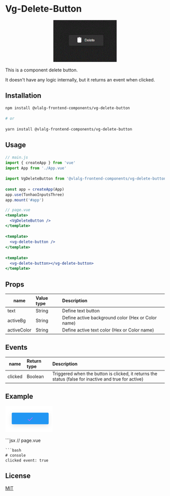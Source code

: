 # Vg-Delete-Button
<p align="center">
  <img src="./images/example.gif" width="200">
</p>

This is a component delete button.

It doesn't have any logic internally, but it returns an event when clicked.

## Installation

```bash
npm install @vlalg-frontend-components/vg-delete-button

# or

yarn install @vlalg-frontend-components/vg-delete-button
```

## Usage
```js
// main.js
import { createApp } from 'vue'
import App from './App.vue'

import VgDeleteButton from '@vlalg-frontend-components/vg-delete-button'

const app = createApp(App)
app.use(TonhaoInputsThree)
app.mount('#app')
```

```jsx
// page.vue
<template>
  <VgDeleteButton />
</template>

<template>
  <vg-delete-button />
</template>

<template>
  <vg-delete-button></vg-delete-button>
</template>
```

## Props

| name    | Value type | Description |
| ------- | :--------- | :---------------------------- |
| text    | String | Define text button |
| activeBg | String | Define active background color (Hex or Color name) |
| activeColor | String | Define active text color (Hex or Color name) |

## Events

| name    | Return type | Description |
| ------- | :--------- | :---------------------------- |
| clicked | Boolean | Triggered when the button is clicked, it returns the status (false for inactive and true for active) |

## Example

<p align="left">
  <img src="./images/props_example.png" width="150">
</p>
```jsx
// page.vue
<template>
  <VgDeleteButton
    text="Delete"
    activeBg="blue"
    activeColor="#E35BF9"
    @clicked="changeStatus"
  />
</template>

<script setup>
  const changeStatus = (value) => {
    console.log('clicked event: ', value)
  }

  return {
    changeStatus
  }
</script>
```
```bash
# console
clicked event: true
```

## License

[MIT](http://opensource.org/licenses/MIT)
